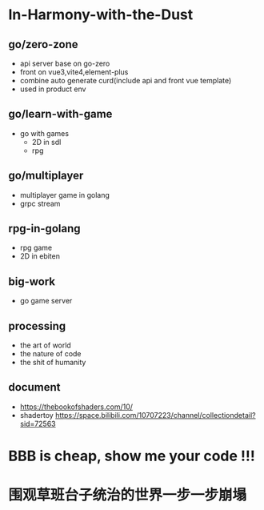# In-Harmony-with-the-Dust

## go/zero-zone

- api server base on go-zero
- front on vue3,vite4,element-plus
- combine auto generate curd(include api and front vue template)
- used in product env

## go/learn-with-game

- go with games
  - 2D in sdl
  - rpg

## go/multiplayer

- multiplayer game in golang
- grpc stream

## rpg-in-golang

- rpg game
- 2D in ebiten

## big-work

- go game server

## processing

- the art of world
- the nature of code
- the shit of humanity

## document

- https://thebookofshaders.com/10/
- shadertoy https://space.bilibili.com/10707223/channel/collectiondetail?sid=72563


# BBB is cheap, show me your code !!!

# 围观草班台子统治的世界一步一步崩塌


